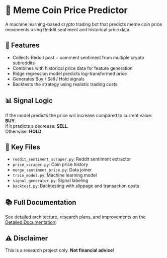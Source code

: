 # 🧠 Meme Coin Price Predictor

A machine learning-based crypto trading bot that predicts meme coin price movements using Reddit sentiment and historical price data.

## 🚀 Features
- Collects Reddit post + comment sentiment from multiple crypto subreddits
- Combines with historical price data for feature generation
- Ridge regression model predicts log-transformed price
- Generates Buy / Sell / Hold signals
- Backtests the strategy using realistic trading costs

## 📊 Signal Logic
If the model predicts the price will increase compared to current value: **BUY**.  
If it predicts a decrease: **SELL**.  
Otherwise: **HOLD**.

## 📁 Key Files
- `reddit_sentiment_scraper.py`: Reddit sentiment extractor
- `price_scraper.py`: Coin price history
- `merge_sentiment_price.py`: Data joiner
- `train_model.py`: Machine learning model
- `signal_generator.py`: Signal labeling
- `backtest.py`: Backtesting with slippage and transaction costs

## 📚 Full Documentation
See detailed architecture, research plans, and improvements on the [Detailed Documentation](./docs/index.md))

## ⚠️ Disclaimer
This is a research project only. **Not financial advice**!